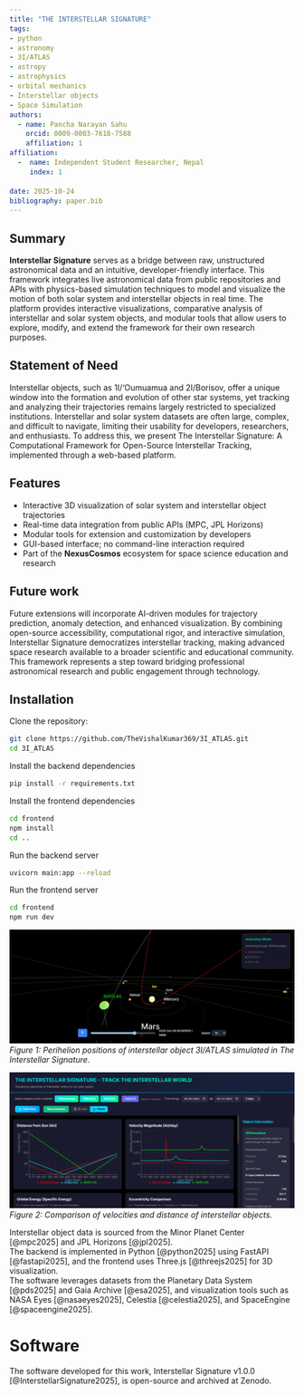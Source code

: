 ```yaml
---
title: "THE INTERSTELLAR SIGNATURE"
tags: 
- python
- astronomy
- 3I/ATLAS
- astropy
- astrophysics
- orbital mechanics 
- Interstellar objects
- Space Simulation
authors:
  - name: Pancha Narayan Sahu
    orcid: 0009-0003-7618-7588
    affiliation: 1
affiliation:     
  -  name: Independent Student Researcher, Nepal
     index: 1

date: 2025-10-24
bibliography: paper.bib
---
```


## Summary
**Interstellar Signature** serves as a bridge between raw, unstructured astronomical data and an intuitive, developer-friendly interface. This framework integrates live astronomical data from public repositories and APIs with physics-based simulation techniques to model and visualize the motion of both solar system and interstellar objects in real time. The platform provides interactive visualizations, comparative analysis of interstellar and solar system objects, and modular tools that allow users to explore, modify, and extend the framework for their own research purposes.

## Statement of Need
Interstellar objects, such as 1I/‘Oumuamua and 2I/Borisov, offer a unique window into the formation and evolution of other star systems, yet tracking and analyzing their trajectories remains largely restricted to specialized institutions. Interstellar and solar system datasets are often large, complex, and difficult to navigate, limiting their usability for developers, researchers, and enthusiasts. To address this, we present The Interstellar Signature: A Computational Framework for Open-Source Interstellar Tracking, implemented through a web-based platform.

## Features
- Interactive 3D visualization of solar system and interstellar object trajectories  
- Real-time data integration from public APIs (MPC, JPL Horizons)  
- Modular tools for extension and customization by developers  
- GUI-based interface; no command-line interaction required  
- Part of the **NexusCosmos** ecosystem for space science education and research

## Future work
Future extensions will incorporate AI-driven modules for trajectory prediction, anomaly detection, and enhanced visualization. By combining open-source accessibility, computational rigor, and interactive simulation, Interstellar Signature democratizes interstellar tracking, making advanced space research available to a broader scientific and educational community. This framework represents a step toward bridging professional astronomical research and public engagement through technology.

## Installation

Clone the repository:

```bash
git clone https://github.com/TheVishalKumar369/3I_ATLAS.git
cd 3I_ATLAS
```

Install the backend dependencies

```bash
pip install -r requirements.txt
```

Install the frontend dependencies

```bash
cd frontend
npm install
cd ..
```

Run the backend server

```bash
uvicorn main:app --reload
```

Run the frontend server

```bash
cd frontend
npm run dev
```

![Perihelion of the 3I/ATLAS](figures/perihelion.png)
*Figure 1: Perihelion positions of interstellar object 3I/ATLAS simulated in The Interstellar Signature.*

![Graphs comparison of the Interstellar Objects](figures/graphs-comparisson.png)
*Figure 2: Comparison of velocities and distance of interstellar objects.*

Interstellar object data is sourced from the Minor Planet Center [@mpc2025] and JPL Horizons [@jpl2025].  
The backend is implemented in Python [@python2025] using FastAPI [@fastapi2025], and the frontend uses Three.js [@threejs2025] for 3D visualization.  
The software leverages datasets from the Planetary Data System [@pds2025] and Gaia Archive [@esa2025], and visualization tools such as NASA Eyes [@nasaeyes2025], Celestia [@celestia2025], and SpaceEngine [@spaceengine2025].


# Software

The software developed for this work, Interstellar Signature v1.0.0 [@InterstellarSignature2025], is open-source and archived at Zenodo.

